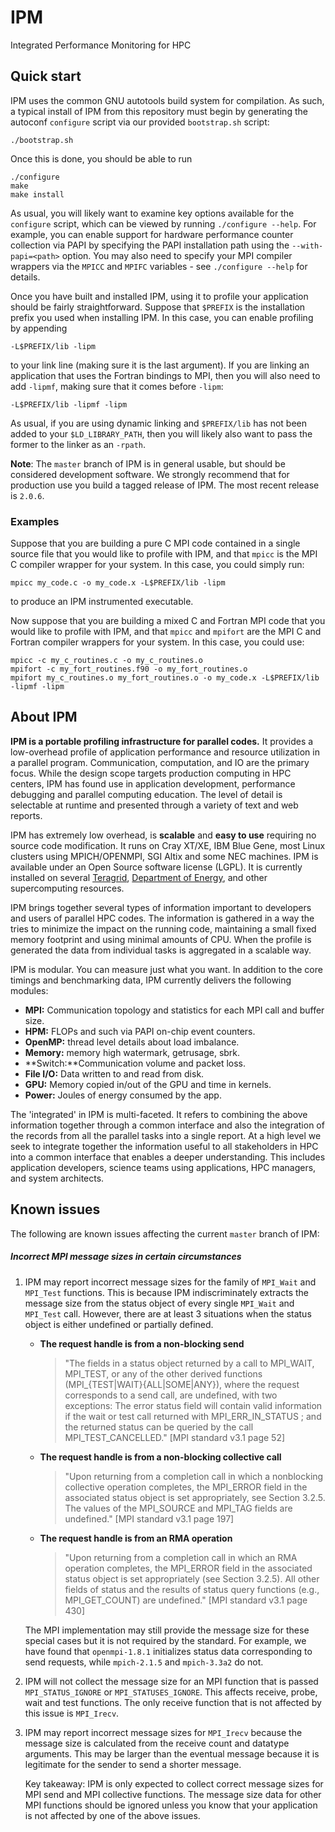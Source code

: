 # IPM

Integrated Performance Monitoring for HPC

## Quick start

IPM uses the common GNU autotools build system for compilation. As such, a
typical install of IPM from this repository must begin by generating the
autoconf `configure` script via our provided `bootstrap.sh` script:

    ./bootstrap.sh

Once this is done, you should be able to run

    ./configure
    make
    make install

As usual, you will likely want to examine key options available for the
`configure` script, which can be viewed by running `./configure --help`. For
example, you can enable support for hardware performance counter collection via
PAPI by specifying the PAPI installation path using the `--with-papi=<path>`
option. You may also need to specify your MPI compiler wrappers via the `MPICC`
and `MPIFC` variables - see `./configure --help` for details.

Once you have built and installed IPM, using it to profile your application
should be fairly straightforward. Suppose that `$PREFIX` is the installation
prefix you used when installing IPM. In this case, you can enable profiling by
appending

    -L$PREFIX/lib -lipm

to your link line (making sure it is the last argument). If you are linking an
application that uses the Fortran bindings to MPI, then you will also need to
add `-lipmf`, making sure that it comes before `-lipm`:

    -L$PREFIX/lib -lipmf -lipm

As usual, if you are using dynamic linking and `$PREFIX/lib` has not been added
to your `$LD_LIBRARY_PATH`, then you will likely also want to pass the former
to the linker as an `-rpath`.

**Note**: The `master` branch of IPM is in general usable, but should be
considered development software. We strongly recommend that for production use
you build a tagged release of IPM. The most recent release is `2.0.6`.

### Examples

Suppose that you are building a pure C MPI code contained in a single source
file that you would like to profile with IPM, and that `mpicc` is the MPI C
compiler wrapper for your system. In this case, you could simply run:

    mpicc my_code.c -o my_code.x -L$PREFIX/lib -lipm

to produce an IPM instrumented executable.
 
Now suppose that you are building a mixed C and Fortran MPI code that you would
like to profile with IPM, and that `mpicc` and `mpifort` are the MPI C and
Fortran compiler wrappers for your system. In this case, you could use:

    mpicc -c my_c_routines.c -o my_c_routines.o
    mpifort -c my_fort_routines.f90 -o my_fort_routines.o
    mpifort my_c_routines.o my_fort_routines.o -o my_code.x -L$PREFIX/lib -lipmf -lipm


## About IPM

**IPM is a portable profiling infrastructure for parallel codes.** It provides
a low-overhead profile of application performance and resource utilization in a
parallel program. Communication, computation, and IO are the primary focus.
While the design scope targets production computing in HPC centers, IPM has
found use in application development, performance debugging and parallel
computing education. The level of detail is selectable at runtime and presented
through a variety of text and web reports.

IPM has extremely low overhead, is **scalable** and **easy to use** requiring
no source code modification. It runs on Cray XT/XE, IBM Blue Gene, most Linux
clusters using MPICH/OPENMPI, SGI Altix and some NEC machines. IPM is available
under an Open Source software license (LGPL). It is currently installed on
several [Teragrid][], [Department of Energy][], and other supercomputing
resources. 

[teragrid]: https://www.teragrid.org/
[department of energy]: http://www.nersc.gov

IPM brings together several types of information important to developers and
users of parallel HPC codes. The information is gathered in a way the tries to
minimize the impact on the running code, maintaining a small fixed memory
footprint and using minimal amounts of CPU. When the profile is generated the
data from individual tasks is aggregated in a scalable way.


IPM is modular. You can measure just what you want. In addition to the core
timings and benchmarking data, IPM currently delivers the following modules:

  *   **MPI:** Communication topology and statistics for each MPI call and buffer size. 
  *   **HPM:** FLOPs and such via PAPI on-chip event counters.
  *   **OpenMP:** thread level details about load imbalance. 
  *   **Memory:** memory high watermark, getrusage, sbrk. 
  *   **Switch:**Communication volume and packet loss.
  *   **File I/O:** Data written to and read from disk.
  *   **GPU:** Memory copied in/out of the GPU and time in kernels.
  *   **Power:** Joules of energy consumed by the app. 
  
The 'integrated' in IPM is multi-faceted. It refers to combining the above
information together through a common interface and also the integration of the
records from all the parallel tasks into a single report. At a high level we
seek to integrate together the information useful to all stakeholders in HPC
into a common interface that enables a deeper understanding. This includes
application developers, science teams using applications, HPC managers, and
system architects.

## Known issues

The following are known issues affecting the current `master` branch of IPM:

##### Incorrect MPI message sizes in certain circumstances

1. IPM may report incorrect message sizes for the family of `MPI_Wait`
and `MPI_Test` functions. This is because IPM indiscriminately
extracts the message size from the status object of every single
`MPI_Wait` and `MPI_Test` call. However, there are at least 3
situations when the status object is either undefined or partially
defined.
   *  **The request handle is from a non-blocking send**
      >"The fields in a status object returned by a call to MPI_WAIT,
      MPI_TEST, or any of the other derived functions
      (MPI_{TEST|WAIT}{ALL|SOME|ANY}), where the request corresponds
      to a send call, are undefined, with two exceptions: The error
      status field will contain valid information if the wait or test
      call returned with MPI_ERR_IN_STATUS ; and the returned status
      can be queried by the call MPI_TEST_CANCELLED." [MPI standard
      v3.1 page 52]

   *  **The request handle is from a non-blocking collective call**
      >"Upon returning from a completion call in which a nonblocking
      collective operation completes, the MPI_ERROR field in the
      associated status object is set appropriately, see Section
      3.2.5. The values of the MPI_SOURCE and MPI_TAG fields are
      undefined." [MPI standard v3.1 page 197]

   *  **The request handle is from an RMA operation**
      >"Upon returning from a completion call in which an RMA
      operation completes, the MPI_ERROR field in the associated
      status object is set appropriately (see Section 3.2.5). All
      other fields of status and the results of status query functions
      (e.g., MPI_GET_COUNT) are undefined." [MPI standard v3.1 page
      430]

   The MPI implementation may still provide the message size for these
special cases but it is not required by the standard. For example, we
have found that `openmpi-1.8.1` initializes status data corresponding
to send requests, while `mpich-2.1.5` and `mpich-3.3a2` do not.

2. IPM will not collect the message size for an MPI function that is
passed `MPI_STATUS_IGNORE` or `MPI_STATUSES_IGNORE`. This affects
receive, probe, wait and test functions. The only receive function
that is not affected by this issue is `MPI_Irecv`.

3. IPM may report incorrect message sizes for `MPI_Irecv` because the
message size is calculated from the receive count and datatype
arguments. This may be larger than the eventual message because it is
legitimate for the sender to send a shorter message.

   Key takeaway: IPM is only expected to collect correct message sizes
for MPI send and MPI collective functions. The message size data for
other MPI functions should be ignored unless you know that your
application is not affected by one of the above issues.
